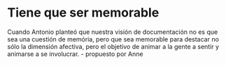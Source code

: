 # Tiene que ser memorable

Cuando Antonio planteó que nuestra visión de documentación no es que sea una cuestión de memória, pero que sea memorable para destacar no sólo la dimensión afectiva, pero el objetivo de animar a la gente a sentir y animarse a se involucrar. - propuesto por Anne
